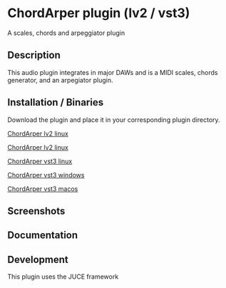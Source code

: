 # ChordArper plugin (lv2 / vst3)
A scales, chords and arpeggiator plugin

## Description

This audio plugin integrates in major DAWs and is a MIDI scales, chords generator, and an arpegiator plugin.

## Installation / Binaries

Download the plugin and place it in your corresponding plugin directory.

[ChordArper lv2 linux]()

[ChordArper lv2 linux]()

[ChordArper vst3 linux]()

[ChordArper vst3 windows]()

[ChordArper vst3 macos]()


## Screenshots

## Documentation

## Development

This plugin uses the JUCE framework
